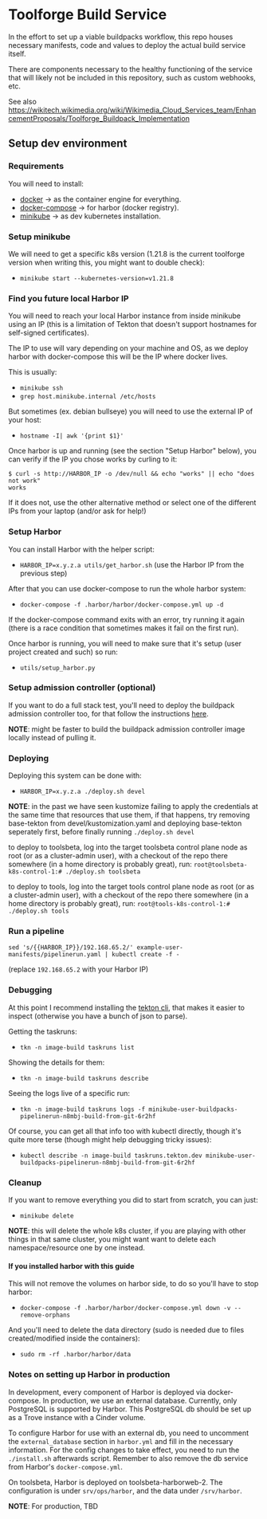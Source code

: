 # Toolforge Build Service

In the effort to set up a viable buildpacks workflow, this repo houses necessary
manifests, code and values to deploy the actual build service itself.

There are components necessary to the healthy functioning of the service that
will likely not be included in this repository, such as custom webhooks, etc.

See also https://wikitech.wikimedia.org/wiki/Wikimedia_Cloud_Services_team/EnhancementProposals/Toolforge_Buildpack_Implementation

## Setup dev environment

### Requirements
You will need to install:
* [docker](https://www.docker.com/) -> as the container engine for everything.
* [docker-compose](https://docs.docker.com/compose/) -> for harbor (docker registry).
* [minikube](https://minikube.sigs.k8s.io/docs/) -> as dev kubernetes installation.

### Setup minikube
We will need to get a specific k8s version (1.21.8 is the current toolforge version when writing this, you might want to double check):
 - `minikube start --kubernetes-version=v1.21.8`


### Find you future local Harbor IP
You will need to reach your local Harbor instance from inside minikube using an
IP (this is a limitation of Tekton that doesn't support hostnames for
self-signed certificates).

The IP to use will vary depending on your machine and OS, as we deploy harbor
with docker-compose this will be the IP where docker lives.

This is usually:
- `minikube ssh`
- `grep host.minikube.internal /etc/hosts`

But sometimes (ex. debian bullseye) you will need to use the external IP of your host:
- `hostname -I| awk '{print $1}'`

Once harbor is up and running (see the section "Setup Harbor" below), you can
verify if the IP you chose works by curling to it:

```
$ curl -s http://HARBOR_IP -o /dev/null && echo "works" || echo "does not work"
works
```

If it does not, use the other alternative method or select one of the different
IPs from your laptop (and/or ask for help!)

### Setup Harbor
You can install Harbor with the helper script:
- `HARBOR_IP=x.y.z.a utils/get_harbor.sh` (use the Harbor IP from the previous step)

After that you can use docker-compose to run the whole harbor system:
- `docker-compose -f .harbor/harbor/docker-compose.yml up -d`

If the docker-compose command exits with an error, try running it again (there
is a race condition that sometimes makes it fail on the first run).

Once harbor is running, you will need to make sure that it's setup (user project created and such) so run:
- `utils/setup_harbor.py`

### Setup admission controller (optional)
If you want to do a full stack test, you'll need to deploy the buildpack
admission controller too, for that follow the instructions
[here](https://github.com/toolforge/buildpack-admission-controller).

**NOTE**: might be faster to build the buildpack admission controller image locally instead of pulling it.

### Deploying

Deploying this system can be done with:
- `HARBOR_IP=x.y.z.a ./deploy.sh devel`

**NOTE**: in the past we have seen kustomize failing to apply the credentials at the same time that resources that use them, if that happens, try removing base-tekton from devel/kustomization.yaml and deploying base-tekton seperately first, before finally running `./deploy.sh devel`

to deploy to toolsbeta, log into the target toolsbeta control plane node as root (or as a cluster-admin user), with a checkout of the repo there somewhere (in a home directory is probably great), run:
`root@toolsbeta-k8s-control-1:# ./deploy.sh toolsbeta`

to deploy to tools, log into the target tools control plane node as root (or as a cluster-admin user), with a checkout of the repo there somewhere (in a home directory is probably great), run:
`root@tools-k8s-control-1:# ./deploy.sh tools`


### Run a pipeline

`sed 's/{{HARBOR_IP}}/192.168.65.2/' example-user-manifests/pipelinerun.yaml | kubectl create -f -`

(replace `192.168.65.2` with your Harbor IP)

### Debugging
At this point I recommend installing the [tekton cli](https://tekton.dev/docs/cli/), that makes it easier to inspect (otherwise you have a bunch of json to parse).

Getting the taskruns:
- `tkn -n image-build taskruns list`

Showing the details for them:
- `tkn -n image-build taskruns describe`

Seeing the logs live of a specific run:
- `tkn -n image-build taskruns logs -f minikube-user-buildpacks-pipelinerun-n8mbj-build-from-git-6r2hf`

Of course, you can get all that info too with kubectl directly, though it's quite more terse (though might help debugging tricky issues):
- `kubectl describe -n image-build taskruns.tekton.dev minikube-user-buildpacks-pipelinerun-n8mbj-build-from-git-6r2hf`


### Cleanup
If you want to remove everything you did to start from scratch, you can just:
- `minikube delete`

**NOTE**: this will delete the whole k8s cluster, if you are playing with other things in that same cluster, you might want want to delete each namespace/resource one by one instead.

#### If you installed harbor with this guide
This will not remove the volumes on harbor side, to do so you'll have to stop harbor:

- `docker-compose -f .harbor/harbor/docker-compose.yml down -v --remove-orphans`

And you'll need to delete the data directory (sudo is needed due to files created/modified inside the containers):
- `sudo rm -rf .harbor/harbor/data`


### Notes on setting up Harbor in production

In development, every component of Harbor is deployed via docker-compose. In production, we use an external database. Currently, only PostgreSQL is supported by Harbor. This PostgreSQL db should be set up as a Trove instance with a Cinder volume.

To configure Harbor for use with an external db, you need to uncomment the `external_database` section in `harbor.yml` and fill in the necessary information. For the config changes to take effect, you need to run the `./install.sh` afterwards script. Remember to also remove the db service from Harbor's `docker-compose.yml`.

On toolsbeta, Harbor is deployed on toolsbeta-harborweb-2. The configuration is under `srv/ops/harbor`, and the data under `/srv/harbor`.

**NOTE**: For production, TBD
